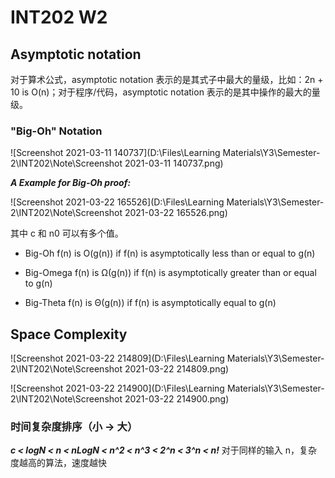 # INT202 W2
## Asymptotic notation
对于算术公式，asymptotic notation 表示的是其式子中最大的量级，比如：2n + 10 is O(n)；对于程序/代码，asymptotic notation 表示的是其中操作的最大的量级。

### "Big-Oh" Notation
![Screenshot 2021-03-11 140737](D:\Files\Learning Materials\Y3\Semester-2\INT202\Note\Screenshot 2021-03-11 140737.png)

***A Example for Big-Oh proof:***

![Screenshot 2021-03-22 165526](D:\Files\Learning Materials\Y3\Semester-2\INT202\Note\Screenshot 2021-03-22 165526.png)

其中 c 和 n0 可以有多个值。

- Big-Oh
f(n) is O(g(n)) if f(n) is asymptotically less than or equal to g(n)

- Big-Omega
f(n) is Ω(g(n)) if f(n) is asymptotically greater than or equal to g(n)

- Big-Theta
f(n) is Θ(g(n)) if f(n) is asymptotically equal to g(n)

## Space Complexity
![Screenshot 2021-03-22 214809](D:\Files\Learning Materials\Y3\Semester-2\INT202\Note\Screenshot 2021-03-22 214809.png)

![Screenshot 2021-03-22 214900](D:\Files\Learning Materials\Y3\Semester-2\INT202\Note\Screenshot 2021-03-22 214900.png)

### 时间复杂度排序（小 -> 大）
***c < logN < n < nLogN < n^2 < n^3 < 2^n < 3^n < n!***
对于同样的输入 n，复杂度越高的算法，速度越快